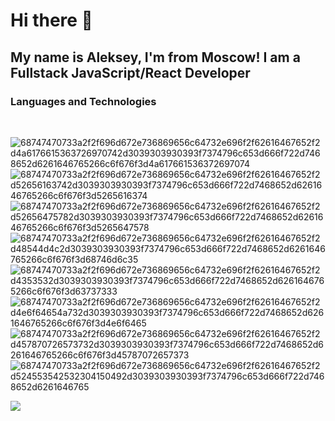 <h1>
Hi there 👋
</h1>

<h2>
My name is Aleksey, I'm from Moscow!
I am a Fullstack JavaScript/React Developer
</h2>

<h3>
Languages and Technologies
</h3>

<br>

![68747470733a2f2f696d672e736869656c64732e696f2f62616467652f2d4a6176615363726970742d3039303930393f7374796c653d666f722d7468652d6261646765266c6f676f3d4a617661536372697074](https://user-images.githubusercontent.com/95096983/160454342-2ba5231b-5a2c-4dff-b169-69505055ec95.svg)
![68747470733a2f2f696d672e736869656c64732e696f2f62616467652f2d52656163742d3039303930393f7374796c653d666f722d7468652d6261646765266c6f676f3d5265616374](https://user-images.githubusercontent.com/95096983/160454530-cf14c4f3-868a-4025-9b18-637fa0f887d5.svg)
![68747470733a2f2f696d672e736869656c64732e696f2f62616467652f2d52656475782d3039303930393f7374796c653d666f722d7468652d6261646765266c6f676f3d5265647578](https://user-images.githubusercontent.com/95096983/160454560-fcfd9618-b396-4abc-841a-dbdef6b7c550.svg)
![68747470733a2f2f696d672e736869656c64732e696f2f62616467652f2d48544d4c2d3039303930393f7374796c653d666f722d7468652d6261646765266c6f676f3d68746d6c35](https://user-images.githubusercontent.com/95096983/160454592-229a1ae5-8042-4d74-a733-392c4d773184.svg)
![68747470733a2f2f696d672e736869656c64732e696f2f62616467652f2d4353532d3039303930393f7374796c653d666f722d7468652d6261646765266c6f676f3d63737333](https://user-images.githubusercontent.com/95096983/160454664-911a734e-e6cc-40cf-8a7b-8cd66913c080.svg)
![68747470733a2f2f696d672e736869656c64732e696f2f62616467652f2d4e6f64654a732d3039303930393f7374796c653d666f722d7468652d6261646765266c6f676f3d4e6f6465](https://user-images.githubusercontent.com/95096983/160454694-77f0e509-2597-48fc-8e3f-a3919825da08.svg)
![68747470733a2f2f696d672e736869656c64732e696f2f62616467652f2d457870726573732d3039303930393f7374796c653d666f722d7468652d6261646765266c6f676f3d45787072657373](https://user-images.githubusercontent.com/95096983/160454738-00ec82a6-582b-4314-be32-782a1b3ee1a1.svg)
![68747470733a2f2f696d672e736869656c64732e696f2f62616467652f2d524553542532304150492d3039303930393f7374796c653d666f722d7468652d6261646765](https://user-images.githubusercontent.com/95096983/160454758-7482da7f-e20e-46d5-826f-8c675f74bbdd.svg)

   
   ![](https://komarev.com/ghpvc/?username=Alex-Kiselev)
